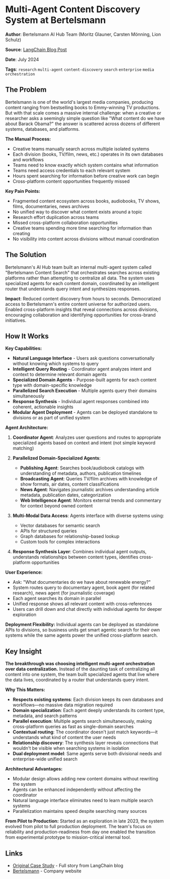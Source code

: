 # Multi-Agent Content Discovery System at Bertelsmann

**Author**: Bertelsmann AI Hub Team (Moritz Glauner, Carsten Mönning, Lion Schulz)

**Source**: [LangChain Blog Post](https://blog.langchain.com/customer-bertelsmann/)

**Date**: July 2024

**Tags**: `research` `multi-agent` `content-discovery` `search` `enterprise` `media` `orchestration`

## The Problem

Bertelsmann is one of the world's largest media companies, producing content ranging from bestselling books to Emmy-winning TV productions. But with that scale comes a massive internal challenge: when a creative or researcher asks a seemingly simple question like "What content do we have about Barack Obama?" the answer is scattered across dozens of different systems, databases, and platforms.

**The Manual Process:**
- Creative teams manually search across multiple isolated systems
- Each division (books, TV/film, news, etc.) operates in its own databases and workflows
- Teams need to know exactly which system contains what information
- Teams need access credentials to each relevant system
- Hours spent searching for information before creative work can begin
- Cross-platform content opportunities frequently missed

**Key Pain Points:**
- Fragmented content ecosystem across books, audiobooks, TV shows, films, documentaries, news archives
- No unified way to discover what content exists around a topic
- Research effort duplication across teams
- Missed cross-platform collaboration opportunities
- Creative teams spending more time searching for information than creating
- No visibility into content across divisions without manual coordination

## The Solution

Bertelsmann's AI Hub team built an internal multi-agent system called "Bertelsmann Content Search" that orchestrates searches across existing platforms rather than attempting to centralize all data. The system uses specialized agents for each content domain, coordinated by an intelligent router that understands query intent and synthesizes responses.

**Impact**: Reduced content discovery from hours to seconds. Democratized access to Bertelsmann's entire content universe for authorized users. Enabled cross-platform insights that reveal connections across divisions, encouraging collaboration and identifying opportunities for cross-brand initiatives.

## How It Works

**Key Capabilities:**
- **Natural Language Interface** - Users ask questions conversationally without knowing which systems to query
- **Intelligent Query Routing** - Coordinator agent analyzes intent and context to determine relevant domain agents
- **Specialized Domain Agents** - Purpose-built agents for each content type with domain-specific knowledge
- **Parallelized Search Execution** - Multiple agents query their domains simultaneously
- **Response Synthesis** - Individual agent responses combined into coherent, actionable insights
- **Modular Agent Deployment** - Agents can be deployed standalone to divisions or as part of unified system

**Agent Architecture:**

1. **Coordinator Agent**: Analyzes user questions and routes to appropriate specialized agents based on context and intent (not simple keyword matching)

2. **Parallelized Domain-Specialized Agents**:
   - **Publishing Agent**: Searches book/audiobook catalogs with understanding of metadata, authors, publication timelines
   - **Broadcasting Agent**: Queries TV/film archives with knowledge of show formats, air dates, content classifications
   - **News Agent**: Navigates journalistic archives understanding article metadata, publication dates, categorization
   - **Web Intelligence Agent**: Monitors external trends and commentary for context beyond owned content

3. **Multi-Modal Data Access**: Agents interface with diverse systems using:
   - Vector databases for semantic search
   - APIs for structured queries
   - Graph databases for relationship-based lookup
   - Custom tools for complex interactions

4. **Response Synthesis Layer**: Combines individual agent outputs, understands relationships between content types, identifies cross-platform opportunities

**User Experience:**
- Ask: "What documentaries do we have about renewable energy?"
- System routes query to documentary agent, book agent (for related research), news agent (for journalistic coverage)
- Each agent searches its domain in parallel
- Unified response shows all relevant content with cross-references
- Users can drill down and chat directly with individual agents for deeper exploration

**Deployment Flexibility:** Individual agents can be deployed as standalone APIs to divisions, so business units get smart agentic search for their own systems while the same agents power the unified cross-platform search.

## Key Insight

**The breakthrough was choosing intelligent multi-agent orchestration over data centralization.** Instead of the daunting task of centralizing all content into one system, the team built specialized agents that live where the data lives, coordinated by a router that understands query intent.

**Why This Matters:**
- **Respects existing systems**: Each division keeps its own databases and workflows—no massive data migration required
- **Domain specialization**: Each agent deeply understands its content type, metadata, and search patterns
- **Parallel execution**: Multiple agents search simultaneously, making cross-platform queries as fast as single-domain searches
- **Contextual routing**: The coordinator doesn't just match keywords—it understands what kind of content the user needs
- **Relationship discovery**: The synthesis layer reveals connections that wouldn't be visible when searching systems in isolation
- **Dual deployment model**: Same agents serve both divisional needs and enterprise-wide unified search

**Architectural Advantages:**
- Modular design allows adding new content domains without rewriting the system
- Agents can be enhanced independently without affecting the coordinator
- Natural language interface eliminates need to learn multiple search systems
- Parallelization maintains speed despite searching many sources

**From Pilot to Production:** Started as an exploration in late 2023, the system evolved from pilot to full production deployment. The team's focus on reliability and production-readiness from day one enabled the transition from experimental prototype to mission-critical internal tool.

## Links

- [Original Case Study](https://blog.langchain.com/customer-bertelsmann/) - Full story from LangChain blog
- [Bertelsmann](https://www.bertelsmann.com/) - Company website
